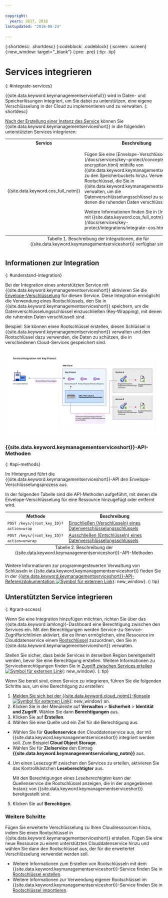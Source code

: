 ```yaml
---

copyright:
  years: 2017, 2018
lastupdated: "2018-08-24"

---
```


{:shortdesc: .shortdesc}
{:codeblock: .codeblock}
{:screen: .screen}
{:new_window: target="_blank"}
{:pre: .pre}
{:tip: .tip}

# Services integrieren
{: #integrate-services}

{{site.data.keyword.keymanagementservicefull}} wird in Daten- und Speicherlösungen integriert, um Sie dabei zu unterstützen, eine eigene Verschlüsselung in der Cloud zu implementieren und zu verwalten.
{: shortdesc}

[Nach der Erstellung einer Instanz des Service](/docs/services/key-protect/provision.html) können Sie {{site.data.keyword.keymanagementserviceshort}} in die folgenden unterstützten Services integrieren:

<table>
    <tr>
        <th>Service</th>
        <th>Beschreibung</th>
    </tr>
    <tr>
        <td>
          <p>{{site.data.keyword.cos_full_notm}}</p>
        </td>
        <td>
          <p>Fügen Sie eine [Envelope-Verschlüsselung](/docs/services/key-protect/concepts/envelope-encryption.html) mithilfe von {{site.data.keyword.keymanagementserviceshort}} zu den Speicherbuckets hinzu. Verwenden Sie Rootschlüssel, die Sie in {{site.data.keyword.keymanagementserviceshort}} verwalten, um die Datenverschlüsselungsschlüssel zu schützen, mit denen die ruhenden Daten verschlüsselt sind.</p>
          <p>Weitere Informationen finden Sie in [Integration mit {{site.data.keyword.cos_full_notm}}](/docs/services/key-protect/integrations/integrate-cos.html).</p>
        </td>
    </tr>
   <caption style="caption-side:bottom;">Tabelle 1. Beschreibung der Integrationen, die für {{site.data.keyword.keymanagementserviceshort}} verfügbar sind</caption>
</table>

## Informationen zur Integration 
{: #understand-integration}

Bei der Integration eines unterstützten Service mit {{site.data.keyword.keymanagementserviceshort}} aktivieren Sie die [Envelope-Verschlüsselung](/docs/services/key-protect/concepts/envelope-encryption.html) für diesen Service. Diese Integration ermöglicht die Verwendung eines Rootschlüssels, den Sie in {{site.data.keyword.keymanagementserviceshort}} speichern, um die Datenverschlüsselungsschlüssel einzuschließen (Key-Wrapping), mit denen die ruhenden Daten verschlüsselt sind. 

Beispiel: Sie können einen Rootschlüssel erstellen, diesen Schlüssel in {{site.data.keyword.keymanagementserviceshort}} verwalten und den Rootschlüssel dazu verwenden, die Daten zu schützen, die in verschiedenen Cloud-Services gespeichert sind.

![Diagramm mit einer Kontextansicht der {{site.data.keyword.keymanagementserviceshort}}-Integration](../images/kp-integrations_min.svg)

### {{site.data.keyword.keymanagementserviceshort}}-API-Methoden
{: #api-methods}

Im Hintergrund führt die {{site.data.keyword.keymanagementserviceshort}}-API den Envelope-Verschlüsselungsprozess aus.  

In der folgenden Tabelle sind die API-Methoden aufgeführt, mit denen die Envelope-Verschlüsselung für eine Ressource hinzugefügt oder entfernt wird.

<table>
  <tr>
    <th>Methode</th>
    <th>Beschreibung</th>
  </tr>
  <tr>
    <td><code>POST /keys/{root_key_ID}?action=wrap</code></td>
    <td><a href="/docs/services/key-protect/wrap-keys.html">Einschließen (Verschlüsseln) eines Datenverschlüsselungsschlüssels</a></td>
  </tr>
  <tr>
    <td><code>POST /keys/{root_key_ID}?action=unwrap</code></td>
    <td><a href="/docs/services/key-protect/unwrap-keys.html">Ausschließen (Entschlüsseln) eines Datenverschlüsselungsschlüssels</a></td>
  </tr>
  <caption style="caption-side:bottom;">Tabelle 2. Beschreibung der {{site.data.keyword.keymanagementserviceshort}}-API-Methoden</caption>
</table>

Weitere Informationen zur programmgesteuerten Verwaltung von Schlüsseln in {{site.data.keyword.keymanagementserviceshort}} finden Sie in der [{{site.data.keyword.keymanagementserviceshort}}-API-Referenzdokumentation ![Symbol für externen Link](../../../icons/launch-glyph.svg "Symbol für externen Link")](https://console.bluemix.net/apidocs/kms){: new_window}.
{: tip}

## Unterstützten Service integrieren
{: #grant-access}

Wenn Sie eine Integration hinzufügen möchten, richten Sie über das {{site.data.keyword.iamlong}}-Dashboard eine Berechtigung zwischen den Services ein. Mit den Berechtigungen werden Service-zu-Service-Zugriffsrichtlinien aktiviert, die es Ihnen ermöglichen, eine Ressource im Clouddatenservice einem [Rootschlüssel](/docs/services/key-protect/concepts/envelope-encryption.html#key-types) zuzuordnen, den Sie in {{site.data.keyword.keymanagementserviceshort}} verwalten.

Stellen Sie sicher, dass beide Services in derselben Region bereitgestellt werden, bevor Sie eine Berechtigung erstellen. Weitere Informationen zu Serviceberechtigungen finden Sie in [Zugriff zwischen Services erteilen![Symbol für externen Link](../../../icons/launch-glyph.svg "Symbol für externen Link")](/docs/iam/authorizations.html){: new_window}.
{: tip}

Wenn Sie bereit sind, einen Service zu integrieren, führen Sie die folgenden Schritte aus, um eine Berechtigung zu erstellen:

1. [Melden Sie sich bei der {{site.data.keyword.cloud_notm}}-Konsole ![Symbol für externen Link](../../../icons/launch-glyph.svg "Symbol für externen Link")](https://console.bluemix.net/){: new_window} an.
2. Klicken Sie in der Menüleiste auf **Verwalten** &gt; **Sicherheit** &gt; **Identität und Zugriff**. Wählen Sie dann **Berechtigungen** aus. 
3. Klicken Sie auf **Erstellen**.
4. Wählen Sie eine Quelle und ein Ziel für die Berechtigung aus.
 
  - Wählen Sie für **Quellenservice** den Clouddatenservice aus, der mit {{site.data.keyword.keymanagementserviceshort}} integriert werden soll. Zum Beispiel **Cloud Object Storage**.
  - Wählen Sie für **Zielservice** den Eintrag **{{site.data.keyword.keymanagementservicelong_notm}}** aus. 
4. Um einen Lesezugriff zwischen den Services zu erteilen, aktivieren Sie das Kontrollkästchen **Leseberechtigter** aus.

    Mit den Berechtigungen eines _Leseberechtigten_ kann der Quellenservice die Rootschlüssel anzeigen, die in der angegebenen Instanz von {{site.data.keyword.keymanagementserviceshort}} bereitgestellt sind.
5. Klicken Sie auf **Berechtigen**.

### Weitere Schritte

Fügen Sie erweiterte Verschlüsselung zu Ihren Cloudressourcen hinzu, indem Sie einen Rootschlüssel in {{site.data.keyword.keymanagementserviceshort}} erstellen. Fügen Sie eine neue Ressource zu einem unterstützten Clouddatenservice hinzu und wählen Sie dann den Rootschlüssel aus, der für die erweitertet Verschlüsselung verwendet werden soll.

- Weitere Informationen zum Erstellen von Rootschlüsseln mit dem {{site.data.keyword.keymanagementserviceshort}}-Service finden Sie in [Rootschlüssel erstellen](/docs/services/key-protect/create-root-keys.html).
- Weitere Informationen zur Verwendung eigener Rootschlüssel im {{site.data.keyword.keymanagementserviceshort}}-Service finden Sie in [Rootschlüssel importieren](/docs/services/key-protect/import-root-keys.html).


